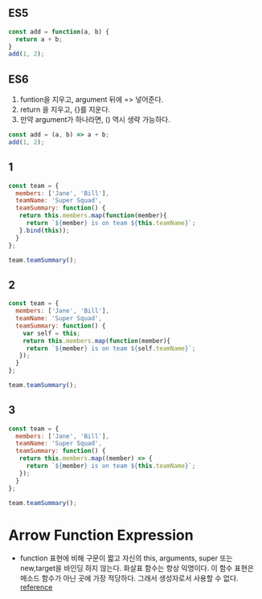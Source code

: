 ES5
---
```javaScript
const add = function(a, b) {
  return a + b;
}
add(1, 2);
```
ES6
---
1. funtion을 지우고, argument 뒤에 => 넣어준다.
2. return 을 지우고, {}를 지운다.
3. 만약 argument가 하나라면, () 역시 생략 가능하다.
```javaScript
const add = (a, b) => a + b;
add(1, 2);
```
1
----
```javaScript
const team = {
  members: ['Jane', 'Bill'],
  teamName: 'Super Squad',
  teamSummary: function() {
   return this.members.map(function(member){
     return `${member} is on team ${this.teamName}`;
   }.bind(this));
  }
};

team.teamSummary();
```
2
---
```javaScript
const team = {
  members: ['Jane', 'Bill'],
  teamName: 'Super Squad',
  teamSummary: function() {
   	var self = this;
    return this.members.map(function(member){
     return `${member} is on team ${self.teamName}`;
   });
  }
};

team.teamSummary();
```
3
---
```javaScript
const team = {
  members: ['Jane', 'Bill'],
  teamName: 'Super Squad',
  teamSummary: function() {
   return this.members.map((member) => {
     return `${member} is on team ${this.teamName}`;
   });
  }
};

team.teamSummary();
```

Arrow Function Expression
=========================
* function 표현에 비해 구문이 짧고 자신의 this, arguments, super 또는 new,target을 바인딩 하지 않는다. 화살표 함수는 항상 익명이다. 이 함수 표현은 메소드 함수가 아닌 곳에 가장 적당하다. 그래서 생성자로서 사용할 수 없다.     
[reference](https://developer.mozilla.org/ko/docs/Web/JavaScript/Reference/Functions/%EC%95%A0%EB%A1%9C%EC%9A%B0_%ED%8E%91%EC%85%98)
